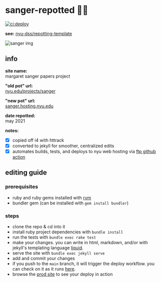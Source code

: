 # sanger-repotted 🌱🍯 
[![ci:deploy](https://github.com/nyu-dss/sanger-repotted/workflows/ci:deploy/badge.svg)](https://github.com/nyu-dss/sanger-repotted/actions?query=workflow%3Aci%3Adeploy)

__see:__ [nyu-dss/repotting-template](https://github.com/nyu-dss/repotting-template/)

![sanger img](https://raw.githubusercontent.com/nyu-dss/sanger-repotted/main/src/images/aboutms/mainimage.png)

## info

__site name:__  
margaret sanger papers project

__"old pot" url:__   
[nyu.edu/projects/sanger](https://nyu.edu/projects/sanger)

__"new pot" url:__  
[sanger.hosting.nyu.edu](https://sanger.hosting.nyu.edu)

__date repotted:__  
may 2021

__notes:__
- [x] copied off i4 with httrack
- [x] converted to jekyll for smoother, centralized edits
- [x] automates builds, tests, and deploys to nyu web hosting via [ftp github action](https://github.com/nyu-dss/sanger-repotted/blob/main/.github/workflows/deploy.yml)

## editing guide

### prerequisites
- ruby and ruby gems installed with [rvm](https://rvm.io/rvm/install)
- bundler gem (can be installed with `gem install bundler`)

### steps
- clone the repo & cd into it
- install ruby project dependencies with `bundle install`
- run the tests with `bundle exec rake test`
- make your changes. you can write in html, markdown, and/or with jekyll's templating language [liquid](https://jekyllrb.com/docs/liquid/tags/).
- serve the site with `bundle exec jekyll serve`
- add and commit your changes
- if you push to the `main` branch, it will trigger the deploy workflow. you can check on it as it runs [here](https://github.com/nyu-dss/sanger-repotted/actions?query=workflow%3Aci%3Adeploy).
- browse the [prod site](https://sanger.hosting.nyu.edu/) to see your deploy in action
